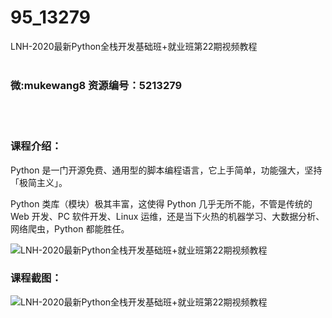 # 95_13279
LNH-2020最新Python全栈开发基础班+就业班第22期视频教程
<br/></br>
<h3>微:mukewang8 资源编号：5213279</h3>
<br/></br>
<h3>课程介绍：</h3>
<p>Python 是一门开源免费、通用型的脚本编程语言，它上手简单，功能强大，坚持「极简主义」。</p>
<p>Python 类库（模块）极其丰富，这使得 Python 几乎无所不能，不管是传统的 Web 开发、PC 软件开发、Linux 运维，还是当下火热的机器学习、大数据分析、网络爬虫，Python 都能胜任。</p>
<p><img src="https://www.ko996.com/wp-content/uploads/img/2020/05/2-126-300x192.png" alt="LNH-2020最新Python全栈开发基础班+就业班第22期视频教程"></p>
<div class="info-desc">
<h3>课程截图：</h3>
<p><img src="https://www.ko996.com/wp-content/uploads/img/2020/05/1-137.png" alt="LNH-2020最新Python全栈开发基础班+就业班第22期视频教程"></p>


			
</div>
